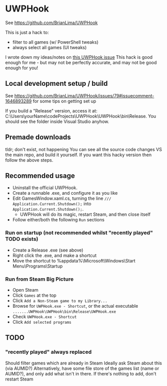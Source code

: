# UWPHook

See https://github.com/BrianLima/UWPHook

This is just a hack to:
- filter to all games (w/ PowerShell tweaks)
- always select all games (UI tweaks)

I wrote down my ideas/notes on [this UWPHook issue](https://github.com/BrianLima/UWPHook/issues/64#issuecomment-1646875329)
This hack is good enough for me - but may not be perfectly accurate, and may not be good enough for you!

## Local development setup / build

See https://github.com/BrianLima/UWPHook/issues/79#issuecomment-1646893289 for some tips on getting set up

If you build a "Release" version, access it at:
C:\Users\yourName\codeProjects\UWPHook\UWPHook\bin\Release. You should see the folder inside Visual Studio anyhow.

## Premade downloads

tldr; don't exist, not happening
You can see all the source code changes VS the main repo, and build it yourself.
If you want this hacky version then follow the above steps.

## Recommended usage

- Uninstall the official UWPHook.
- Create a runnable .exe, and configure it as you like
- Edit GamesWindow.xaml.cs, turning the line `/// Application.Current.Shutdown();` into `Application.Current.Shutdown();`. 
    - UWPHook will do its magic, restart Steam, and then close itself
- Follow either/both the following `Run` sections


### Run on startup (not recommended whilst "recently played" TODO exists)
- Create a Release .exe (see above)
- Right click the .exe, and make a shortcut
- Move the shortcut to %appdata%\Microsoft\Windows\Start Menu\Programs\Startup

### Run from Steam Big Picture

- Open Steam
- Click `Games` at the top
- Click `Add a Non-Steam game to my Library...`
- Browse for `UWPHook.exe - Shortcut`, or the actual executable `.......UWPHook\UWPHook\bin\Release\UWPHook.exe`
- Check `UWPHook.exe - Shortcut`
- Click `Add selected programs`

## TODO

### "recently played" always replaced

Should filter games which are already in Steam
Ideally ask Steam about this (via AUMID?)
Alternatively, have some file store of the games list (name or AUMID?), and only add what isn't in there. 
If there's nothing to add, don't restart Steam